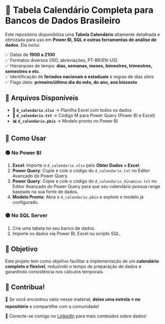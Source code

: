 # 📅 Tabela Calendário Completa para Bancos de Dados Brasileiro  

Este repositório disponibiliza uma **Tabela Calendário** altamente detalhada e otimizada para uso em **Power BI, SQL e outras ferramentas de análise de dados**. Ela inclui:  

✅ Datas de **1900 a 2100**  
✅ Formatos diversos (ISO, abreviações, PT-BR/EN-US)  
✅ Hierarquias de tempo: **dias, semanas, meses, bimestres, trimestres, semestres e etc.**  
✅ Identificação de **feriados nacionais e estaduais** e regras de dias úteis  
✅ Flags úteis: **primeiro/último dia do mês, do ano, ano bissexto**  

## 📂 Arquivos Disponíveis  

- **📄 `d_calendario.xlsx`** → Planilha Excel com todos os dados  
- **📜 `d_calendario.txt`** → Código M para Power Query (Power BI e Excel)  
- **📊 `d_calendario.pbix`** → Modelo pronto no Power BI  

## 📌 Como Usar  

### 🟢 No Power BI  
1. **Excel**: Importe o `d_calendario.xlsx` pelo **Obter Dados > Excel**.  
2. **Power Query**: Copie e cole o código do `d_calendario.txt` no Editor Avançado do Power Query.  
3. **Power Query**: Copie e cole o código do `d_calendario_dinamico.txt` no Editor Avançado do Power Query para que seu calendário possua range baseado na sua fonte de dados.
4. **Modelo Pronto**: Abra o `d_calendario.pbix` e explore o modelo já configurado.  

### 🟣 No SQL Server  
1. Crie uma tabela no seu banco de dados.  
2. Importe os dados via Power BI, Excel ou scripts SQL.  

## 🎯 Objetivo  

Este projeto tem como objetivo facilitar a implementação de um **calendário completo e flexível**, reduzindo o tempo de preparação de dados e garantindo consistência nos cálculos temporais.  

## 🔗 Contribua!  

📢 Se você encontrou valor nesse material, **deixe uma estrela ⭐ no repositório** e compartilhe com a comunidade!  

🚀 Conecte-se comigo no [LinkedIn](https://www.linkedin.com/in/travallons/) para mais conteúdos sobre dados!  
